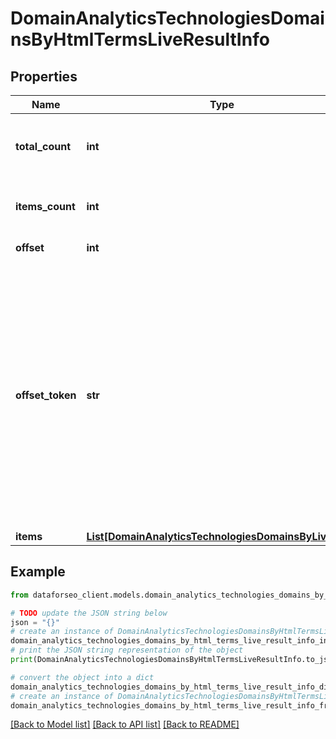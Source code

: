 # DomainAnalyticsTechnologiesDomainsByHtmlTermsLiveResultInfo


## Properties

Name | Type | Description | Notes
------------ | ------------- | ------------- | -------------
**total_count** | **int** | total number of relevant items in the database | [optional] 
**items_count** | **int** | number of items in the results array | [optional] 
**offset** | **int** | specified offset value | [optional] 
**offset_token** | **str** | token for subsequent requests by specifying the unique offset_token when setting a new task, you will get the subsequent results of the initial task; offset_token values are unique for each subsequent task | [optional] 
**items** | [**List[DomainAnalyticsTechnologiesDomainsByLiveItem]**](DomainAnalyticsTechnologiesDomainsByLiveItem.md) | items array | [optional] 

## Example

```python
from dataforseo_client.models.domain_analytics_technologies_domains_by_html_terms_live_result_info import DomainAnalyticsTechnologiesDomainsByHtmlTermsLiveResultInfo

# TODO update the JSON string below
json = "{}"
# create an instance of DomainAnalyticsTechnologiesDomainsByHtmlTermsLiveResultInfo from a JSON string
domain_analytics_technologies_domains_by_html_terms_live_result_info_instance = DomainAnalyticsTechnologiesDomainsByHtmlTermsLiveResultInfo.from_json(json)
# print the JSON string representation of the object
print(DomainAnalyticsTechnologiesDomainsByHtmlTermsLiveResultInfo.to_json())

# convert the object into a dict
domain_analytics_technologies_domains_by_html_terms_live_result_info_dict = domain_analytics_technologies_domains_by_html_terms_live_result_info_instance.to_dict()
# create an instance of DomainAnalyticsTechnologiesDomainsByHtmlTermsLiveResultInfo from a dict
domain_analytics_technologies_domains_by_html_terms_live_result_info_from_dict = DomainAnalyticsTechnologiesDomainsByHtmlTermsLiveResultInfo.from_dict(domain_analytics_technologies_domains_by_html_terms_live_result_info_dict)
```
[[Back to Model list]](../README.md#documentation-for-models) [[Back to API list]](../README.md#documentation-for-api-endpoints) [[Back to README]](../README.md)


